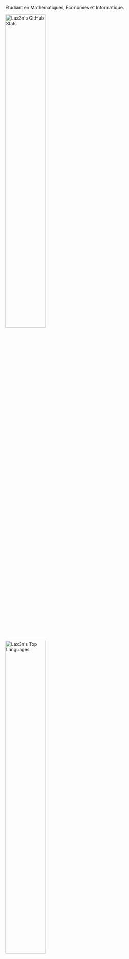 Etudiant en Mathématiques, Economies et Informatique. 

<p>
  <img src="https://github-stats-lax3ns-projects.vercel.app/api?username=Lax3n&theme=github_dark&show_icons=true&count_private=true" width="50%" alt="Lax3n's GitHub Stats">
  <img src="https://github-stats-lax3ns-projects.vercel.app/api/top-langs/?username=Lax3n&layout=compact&theme=github_dark" width="50%" alt="Lax3n's Top Languages">
</p>
